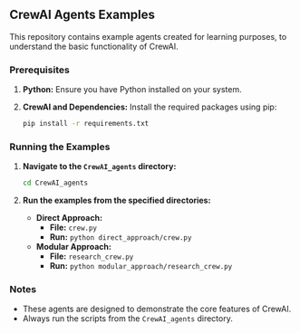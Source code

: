 ## CrewAI Agents Examples

This repository contains example agents created for learning purposes, to understand the basic functionality of CrewAI.

### Prerequisites

1.  **Python:** Ensure you have Python installed on your system.
2.  **CrewAI and Dependencies:** Install the required packages using pip:

    ```bash
    pip install -r requirements.txt
    ```

### Running the Examples

1.  **Navigate to the `CrewAI_agents` directory:**

    ```bash
    cd CrewAI_agents
    ```

2.  **Run the examples from the specified directories:**

    *   **Direct Approach:**
        *   **File:** `crew.py`
        *   **Run:** `python direct_approach/crew.py`
    *   **Modular Approach:**
        *   **File:** `research_crew.py`
        *   **Run:** `python modular_approach/research_crew.py`

### Notes

*   These agents are designed to demonstrate the core features of CrewAI.
*   Always run the scripts from the `CrewAI_agents` directory.

